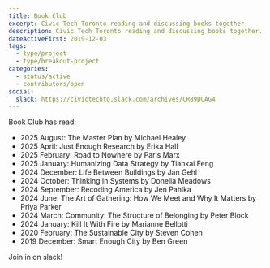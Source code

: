 ```yaml
---
title: Book Club
excerpt: Civic Tech Toronto reading and discussing books together.
description: Civic Tech Toronto reading and discussing books together.
dateActiveFirst: 2019-12-03
tags:
  - type/project
  - type/breakout-project
categories:
  - status/active
  - contributors/open
social:
  slack: https://civictechto.slack.com/archives/CR89DCAG4
---
```


Book Club has read:

- 2025 August: The Master Plan by Michael Healey
- 2025 April: Just Enough Research by Erika Hall
- 2025 February: Road to Nowhere by Paris Marx
- 2025 January: Humanizing Data Strategy by Tiankai Feng
- 2024 December: Life Between Buildings by Jan Gehl
- 2024 October: Thinking in Systems by Donella Meadows
- 2024 September: Recoding America by Jen Pahlka
- 2024 June: The Art of Gathering: How We Meet and Why It Matters by Priya Parker
- 2024 March: Community: The Structure of Belonging by Peter Block
- 2024 January: Kill It With Fire by Marianne Bellotti
- 2020 February: The Sustainable City by Steven Cohen
- 2019 December: Smart Enough City by Ben Green

Join in on slack!